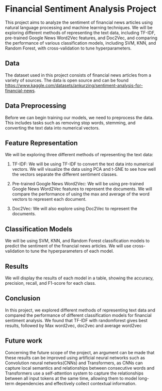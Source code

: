 # Financial Sentiment Analysis Project

This project aims to analyze the sentiment of financial news articles using natural language processing and machine learning techniques. We will be exploring different methods of representing the text data, including TF-IDF, pre-trained Google News Word2Vec features, and Doc2Vec, and comparing the performance of various classification models, including SVM, KNN, and Random Forest, with cross-validation to tune hyperparameters.

## Data

The dataset used in this project consists of financial news articles from a variety of sources. The data is open source and can be found https://www.kaggle.com/datasets/ankurzing/sentiment-analysis-for-financial-news. 

## Data Preprocessing

Before we can begin training our models, we need to preprocess the data. This includes tasks such as removing stop words, stemming, and converting the text data into numerical vectors.

## Feature Representation

We will be exploring three different methods of representing the text data:

1. TF-IDF: We will be using TF-IDF to convert the text data into numerical vectors. We will visualize the data using PCA and t-SNE to see how well the vectors separate the different sentiment classes.

2. Pre-trained Google News Word2Vec: We will be using pre-trained Google News Word2Vec features to represent the documents. We will compare the performance of using the max and average of the word vectors to represent each document.

3. Doc2Vec: We will also explore using Doc2Vec to represent the documents.

## Classification Models

We will be using SVM, KNN, and Random Forest classification models to predict the sentiment of the financial news articles. We will use cross-validation to tune the hyperparameters of each model.

## Results

We will display the results of each model in a table, showing the accuracy, precision, recall, and F1-score for each class.

## Conclusion

In this project, we explored different methods of representing text data and compared the performance of different classification models for financial sentiment analysis. We found that TF-IDF with randomforest gives best results, followed by Max word2vec, doc2vec and average word2vec

## Future work

Concerning the future scope of the project, an argument can be made that these results can be improved using artificial neural networks such as Convolution neural networks(CNNs) and Transformers, as CNNs can capture local semantics and relationships between consecutive words and Transformers use a self-attention system to capture the relationships between all input tokens at the same time, allowing them to model long-term dependencies and effectively collect contextual information.
